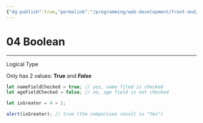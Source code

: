 ```yaml
---
{"dg-publish":true,"permalink":"/programming/web-development/front-end/javascript-vanilla/01-basics/03-data-types/04-boolean/","tags":["programming","webdevelopment","frontend","JavaScript"]}
---
```



# 04 Boolean

---

Logical Type

Only has 2 values: **True** and **_False_**

```javascript
let nameFieldChecked = true; // yes, name filed is checked
let ageFieldChecked = false; // no, age field is not checked
```

```javascript
let isGreater = 4 > 1;

alert(isGreater); // true (the comparison result is "Yes")
```
